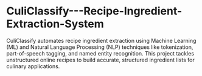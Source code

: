 # CuliClassify---Recipe-Ingredient-Extraction-System
CuliClassify automates recipe ingredient extraction using Machine Learning (ML) and Natural Language Processing (NLP) techniques like tokenization, part-of-speech tagging, and named entity recognition. This project tackles unstructured online recipes to build accurate, structured ingredient lists for culinary applications.

